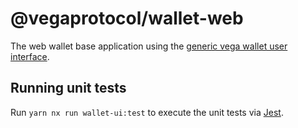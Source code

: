 # @vegaprotocol/wallet-web

The web wallet base application using the [generic vega wallet user interface](https://github.com/vegaprotocol/vegawallet-ui).

## Running unit tests

Run `yarn nx run wallet-ui:test` to execute the unit tests via [Jest](https://jestjs.io).
